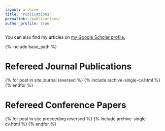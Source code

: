 ```yaml
---
layout: archive
title: "Publications"
permalink: /publications/
author_profile: true
---
```



You can also find my articles on <u><a href="{{author.googlescholar}}">my Google Scholar profile</a>.</u>


{% include base_path %}

Refereed Journal Publications
===

{% for post in site.journal reversed %}
{% include archive-single-cv.html %} 
{% endfor %}


Refereed Conference Papers
===
{% for post in site.proceeding reversed %}
{% include archive-single-cv.html %} 
{% endfor %}

